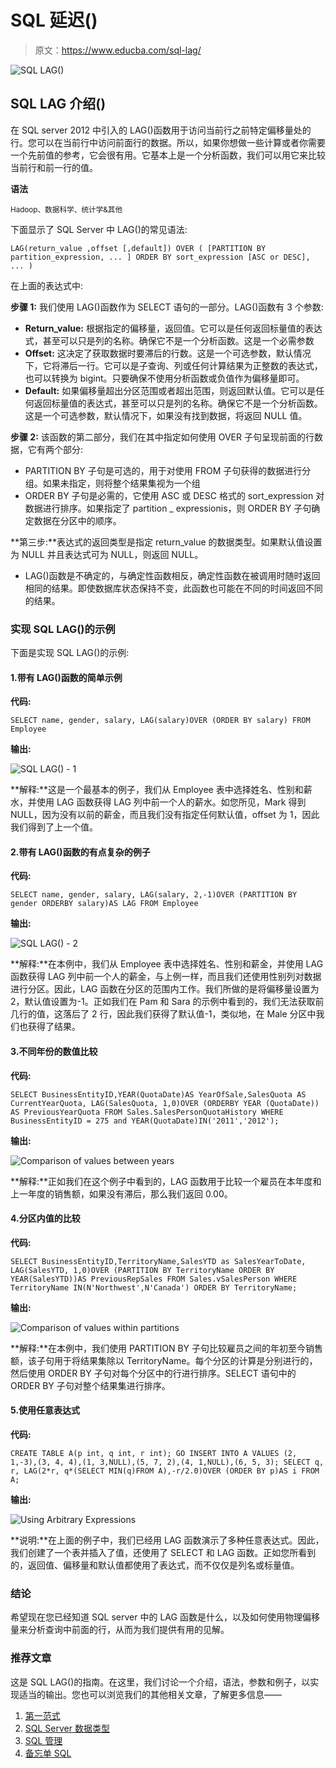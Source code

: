 # SQL 延迟()

> 原文：<https://www.educba.com/sql-lag/>

![SQL LAG()](img/d192804f0af4a0a6076b29c2c576e9ae.png)



## SQL LAG 介绍()

在 SQL server 2012 中引入的 LAG()函数用于访问当前行之前特定偏移量处的行。您可以在当前行中访问前面行的数据。所以，如果你想做一些计算或者你需要一个先前值的参考，它会很有用。它基本上是一个分析函数，我们可以用它来比较当前行和前一行的值。

**语法**

<small>Hadoop、数据科学、统计学&其他</small>

下面显示了 SQL Server 中 LAG()的常见语法:

`LAG(return_value ,offset [,default])
OVER (
[PARTITION BY partition_expression, ... ] ORDER BY sort_expression [ASC or DESC], ...
)`

在上面的表达式中:

**步骤 1:** 我们使用 LAG()函数作为 SELECT 语句的一部分。LAG()函数有 3 个参数:

*   **Return_value:** 根据指定的偏移量，返回值。它可以是任何返回标量值的表达式，甚至可以只是列的名称。确保它不是一个分析函数。这是一个必需参数
*   **Offset:** 这决定了获取数据时要滞后的行数。这是一个可选参数，默认情况下，它将滞后一行。它可以是子查询、列或任何计算结果为正整数的表达式，也可以转换为 bigint。只要确保不使用分析函数或负值作为偏移量即可。
*   **Default:** 如果偏移量超出分区范围或者超出范围，则返回默认值。它可以是任何返回标量值的表达式，甚至可以只是列的名称。确保它不是一个分析函数。这是一个可选参数，默认情况下，如果没有找到数据，将返回 NULL 值。

**步骤 2:** 该函数的第二部分，我们在其中指定如何使用 OVER 子句呈现前面的行数据，它有两个部分:

*   PARTITION BY 子句是可选的，用于对使用 FROM 子句获得的数据进行分组。如果未指定，则将整个结果集视为一个组
*   ORDER BY 子句是必需的，它使用 ASC 或 DESC 格式的 sort_expression 对数据进行排序。如果指定了 partition _ expressionis，则 ORDER BY 子句确定数据在分区中的顺序。

**第三步:**表达式的返回类型是指定 return_value 的数据类型。如果默认值设置为 NULL 并且表达式可为 NULL，则返回 NULL。

*   LAG()函数是不确定的，与确定性函数相反，确定性函数在被调用时随时返回相同的结果。即使数据库状态保持不变，此函数也可能在不同的时间返回不同的结果。

### 实现 SQL LAG()的示例

下面是实现 SQL LAG()的示例:

#### 1.带有 LAG()函数的简单示例

**代码:**

`SELECT name, gender, salary,
LAG(salary)OVER (ORDER BY salary)
FROM Employee`

**输出:**

![SQL LAG() - 1](img/5a9793793bec2c47f342a1f0ae0abc11.png)



**解释:**这是一个最基本的例子，我们从 Employee 表中选择姓名、性别和薪水，并使用 LAG 函数获得 LAG 列中前一个人的薪水。如您所见，Mark 得到 NULL，因为没有以前的薪金，而且我们没有指定任何默认值，offset 为 1，因此我们得到了上一个值。

#### 2.带有 LAG()函数的有点复杂的例子

**代码:**

`SELECT name, gender, salary,
LAG(salary, 2,-1)OVER (PARTITION BY gender ORDERBY salary)AS LAG
FROM Employee`

**输出:**

![SQL LAG() - 2](img/07f760ddf78d34905a97f760005885fe.png)



**解释:**在本例中，我们从 Employee 表中选择姓名、性别和薪金，并使用 LAG 函数获得 LAG 列中前一个人的薪金，与上例一样，而且我们还使用性别列对数据进行分区。因此，LAG 函数在分区的范围内工作。我们所做的是将偏移量设置为 2，默认值设置为-1。正如我们在 Pam 和 Sara 的示例中看到的，我们无法获取前几行的值，这落后了 2 行，因此我们获得了默认值-1，类似地，在 Male 分区中我们也获得了结果。

#### 3.不同年份的数值比较

**代码:**

`SELECT BusinessEntityID,YEAR(QuotaDate)AS YearOfSale,SalesQuota AS CurrentYearQuota,
LAG(SalesQuota, 1,0)OVER (ORDERBY YEAR (QuotaDate)) AS PreviousYearQuota
FROM Sales.SalesPersonQuotaHistory
WHERE BusinessEntityID = 275 and YEAR(QuotaDate)IN('2011','2012');`

**输出:**

![Comparison of values between years](img/cdf6a237e37698ddfe72b3e0bc7d99f3.png)



**解释:**正如我们在这个例子中看到的，LAG 函数用于比较一个雇员在本年度和上一年度的销售额，如果没有滞后，那么我们返回 0.00。

#### 4.分区内值的比较

**代码:**

`SELECT BusinessEntityID,TerritoryName,SalesYTD as SalesYearToDate,
LAG(SalesYTD, 1,0)OVER (PARTITION BY TerritoryName ORDER BY YEAR(SalesYTD))AS PreviousRepSales
FROM Sales.vSalesPerson
WHERE TerritoryName IN(N'Northwest',N'Canada')
ORDER BY TerritoryName;`

**输出:**

![Comparison of values within partitions](img/b106b26f55d0b0c488ab9fe2e5d6729f.png)



**解释:**在本例中，我们使用 PARTITION BY 子句比较雇员之间的年初至今销售额，该子句用于将结果集除以 TerritoryName。每个分区的计算是分别进行的，然后使用 ORDER BY 子句对每个分区中的行进行排序。SELECT 语句中的 ORDER BY 子句对整个结果集进行排序。

#### 5.使用任意表达式

**代码:**

`CREATE TABLE A(p int, q int, r int);
GO
INSERT INTO A VALUES (2, 1,-3),(3, 4, 4),(1, 3,NULL),(5, 7, 2),(4, 1,NULL),(6, 5, 3);
SELECT q, r,
LAG(2*r, q*(SELECT MIN(q)FROM A),-r/2.0)OVER (ORDER BY p)AS i
FROM A;`

**输出:**

![Using Arbitrary Expressions](img/b6acb9379e8372a931133185a370e92f.png)



**说明:**在上面的例子中，我们已经用 LAG 函数演示了多种任意表达式。因此，我们创建了一个表并插入了值，还使用了 SELECT 和 LAG 函数。正如您所看到的，返回值、偏移量和默认值都使用了表达式，而不仅仅是列名或标量值。

### 结论

希望现在您已经知道 SQL server 中的 LAG 函数是什么，以及如何使用物理偏移量来分析查询中前面的行，从而为我们提供有用的见解。

### 推荐文章

这是 SQL LAG()的指南。在这里，我们讨论一个介绍，语法，参数和例子，以实现适当的输出。您也可以浏览我们的其他相关文章，了解更多信息——

1.  [第一范式](https://www.educba.com/first-normal-form/)
2.  [SQL Server 数据类型](https://www.educba.com/sql-server-data-types/)
3.  [SQL 管理](https://www.educba.com/sql-administration/)
4.  [备忘单 SQL](https://www.educba.com/cheat-sheet-sql/)





